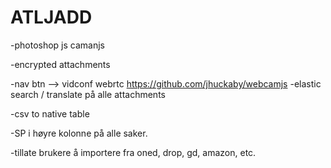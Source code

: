 # ATLJADD

-photoshop js camanjs

-encrypted attachments

-nav btn --> vidconf webrtc https://github.com/jhuckaby/webcamjs
-elastic search / translate på alle attachments

-csv to native table

-SP i høyre kolonne på alle saker.

-tillate brukere å importere fra oned, drop, gd, amazon, etc.

